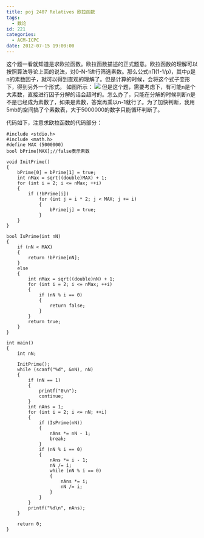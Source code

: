 ```yaml
---
title: poj 2407 Relatives 欧拉函数
tags:
  - 数论
id: 221
categories:
  - ACM-ICPC
date: 2012-07-15 19:00:00
---
```


这个题一看就知道是求欧拉函数。欧拉函数描述的正式题意。欧拉函数的理解可以按照算法导论上面的说法，对0-N-1进行筛选素数。那么公式n∏(1-1/p)，其中p是n的素数因子，就可以得到直观的理解了。但是计算的时候，会将这个式子变形下，得到另外一个形式。
如图所示：
![](https://c7.staticflickr.com/8/7391/27312399622_2da18641db_o.jpg)
但是这个题，需要考虑下，有可能n是个大素数，直接进行因子分解的话会超时的。怎么办了，只能在分解的时候判断n是不是已经成为素数了，如果是素数，答案再乘以n-1就行了。为了加快判断，我用5mb的空间搞了个素数表，大于5000000的数字只能循环判断了。

代码如下，注意求欧拉函数的代码部分：

``` stylus
#include <stdio.h>
#include <math.h>
#define MAX (5000000)
bool bPrime[MAX];//false表示素数

void InitPrime()
{
    bPrime[0] = bPrime[1] = true;
    int nMax = sqrt((double)MAX) + 1;
    for (int i = 2; i <= nMax; ++i)
    {
        if (!bPrime[i])
            for (int j = i * 2; j < MAX; j += i)
            {
                bPrime[j] = true;
            }
    }
}

bool IsPrime(int nN)
{
    if (nN < MAX)
    {
        return !bPrime[nN];
    }
    else
    {
        int nMax = sqrt((double)nN) + 1;
        for (int i = 2; i <= nMax; ++i)
        {
            if (nN % i == 0)
            {
                return false;
            }
        }
        return true;
    }
}

int main()
{
    int nN;

    InitPrime();
    while (scanf("%d", &nN), nN)
    {
        if (nN == 1)
        {
            printf("0\n");
            continue;
        }
        int nAns = 1;
        for (int i = 2; i <= nN; ++i)
        {
            if (IsPrime(nN))
            {
                nAns *= nN - 1;
                break;
            }
            if (nN % i == 0)
            {
                nAns *= i - 1;
                nN /= i;
                while (nN % i == 0)
                {
                    nAns *= i;
                    nN /= i;
                }
            }
        }
        printf("%d\n", nAns);
    }

    return 0;
}
```